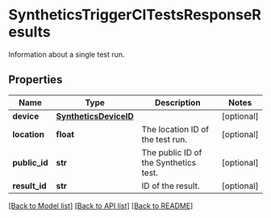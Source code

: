 # SyntheticsTriggerCITestsResponseResults

Information about a single test run.
## Properties
Name | Type | Description | Notes
------------ | ------------- | ------------- | -------------
**device** | [**SyntheticsDeviceID**](SyntheticsDeviceID.md) |  | [optional] 
**location** | **float** | The location ID of the test run. | [optional] 
**public_id** | **str** | The public ID of the Synthetics test. | [optional] 
**result_id** | **str** | ID of the result. | [optional] 

[[Back to Model list]](README.md#documentation-for-models) [[Back to API list]](README.md#documentation-for-api-endpoints) [[Back to README]](README.md)



